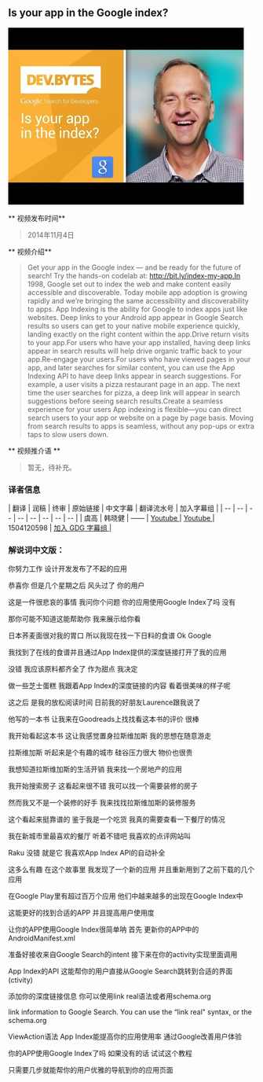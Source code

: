 ## Is your app in the Google index?

![video_screenshot](images/aISUYHTkTOU.jpg)

** 视频发布时间**
 
> 2014年11月4日

** 视频介绍**

> Get your app in the Google index — and be ready for the future of search! Try the hands-on codelab at: http://bit.ly/index-my-app.In 1998, Google set out to index the web and make content easily accessible and discoverable. Today mobile app adoption is growing rapidly and we’re bringing the same accessibility and discoverability to apps. App Indexing is the ability for Google to index apps just like websites. Deep links to your Android app appear in Google Search results so users can get to your native mobile experience quickly, landing exactly on the right content within the app.Drive return visits to your app.For users who have your app installed, having deep links appear in search results will help drive organic traffic back to your app.Re-engage your users.For users who have viewed pages in your app, and later searches for similar content, you can use the App Indexing API to have deep links appear in search suggestions. For example, a user visits a pizza restaurant page in an app. The next time the user searches for pizza, a deep link will appear in search suggestions before seeing search results.Create a seamless experience for your users App indexing is flexible—you can direct search users to your app or website on a page by page basis. Moving from search results to apps is seamless, without any pop-ups or extra taps to slow users down.

** 视频推介语 **

>  暂无，待补充。


### 译者信息

| 翻译 | 润稿 | 终审 | 原始链接 | 中文字幕 |  翻译流水号  |  加入字幕组  |
| -- | -- | -- | -- | -- |  -- | -- | -- |
| 虞高 | 韩晓健 | —— | [ Youtube ]( https://www.youtube.com/watch?v=aISUYHTkTOU )  |  [ Youtube ]( https://www.youtube.com/watch?v=9MJFaYGk-ZQ ) | 1504120598 | [ 加入 GDG 字幕组 ]( http://www.gfansub.com/join_translator )  |



### 解说词中文版：

你努力工作  设计开发发布了不起的应用




恭喜你  但是几个星期之后  风头过了  你的用户




这是一件很悲哀的事情  我问你个问题  你的应用使用Google Index了吗  没有


那你可能不知道这能帮助你  我来展示给你看




日本荞麦面很对我的胃口  所以我现在找一下日料的食谱  Ok  Google


我找到了在线的食谱并且通过App Index提供的深度链接打开了我的应用


没错  我应该原料都齐全了  作为甜点  我决定


做一些芝士蛋糕  我跟着App Index的深度链接的内容  看着很美味的样子呢


这之后  是我的放松阅读时间  日前我的好朋友Laurence跟我说了


他写的一本书  让我来在Goodreads上找找看这本书的评价  很棒


我开始看起这本书  这让我感觉置身拉斯维加斯  我的思想在随意游走


拉斯维加斯  听起来是个有趣的城市  硅谷压力很大  物价也很贵


我想知道拉斯维加斯的生活开销  我来找一个房地产的应用


我开始搜索房子  这看起来很不错  我可以找一个需要装修的房子


然而我又不是一个装修的好手  我来找找拉斯维加斯的装修服务


这个看起来挺靠谱的  鉴于我是一个吃货  我真的需要查看一下餐厅的情况


我在新城市里最喜欢的餐厅  听着不错吧  我喜欢的点评网站叫


Raku  没错  就是它  我喜欢App Index API的自动补全






这多么有趣  在这个故事里  我发现了一个新的应用  并且重新用到了之前下载的几个应用


在Google Play里有超过百万个应用  他们中越来越多的出现在Google Index中


这能更好的找到合适的APP  并且提高用户使用度


让你的APP使用Google Index很简单呐  首先  更新你的APP中的AndroidManifest.xml


准备好接收来自Google Search的intent  接下来在你的activity实现里面调用


App Index的API  这能帮你的用户直接从Google Search跳转到合适的界面(ctivity)






添加你的深度链接信息  你可以使用link real语法或者用schema.org

link information to Google Search. You can use the “link real" syntax, or the schema.org


ViewAction语法  App Index能提高你的应用使用率  通过Google改善用户体验


你的APP使用Google Index了吗  如果没有的话  试试这个教程


只需要几步就能帮你的用户优雅的导航到你的应用页面





